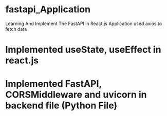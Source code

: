 # fastapi_Application
Learning And Implement The FastAPI in React.js Application
used axios to fetch data

# Implemented useState, useEffect in react.js

# Implemented FastAPI, CORSMiddleware and uvicorn in backend file (Python File)
